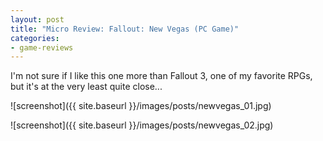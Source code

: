```yaml
---
layout: post
title: "Micro Review: Fallout: New Vegas (PC Game)"
categories:
- game-reviews
---
```



I'm not sure if I like this one more than Fallout 3, one of my favorite RPGs, but it's at the very least quite close...


![screenshot]({{ site.baseurl }}/images/posts/newvegas_01.jpg)

![screenshot]({{ site.baseurl }}/images/posts/newvegas_02.jpg)


